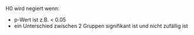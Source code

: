 H0 wird negiert wenn:
- p-Wert ist z.B. < 0.05
- ein Unterschied zwischen 2 Gruppen signifikant ist und nicht zufällig ist  